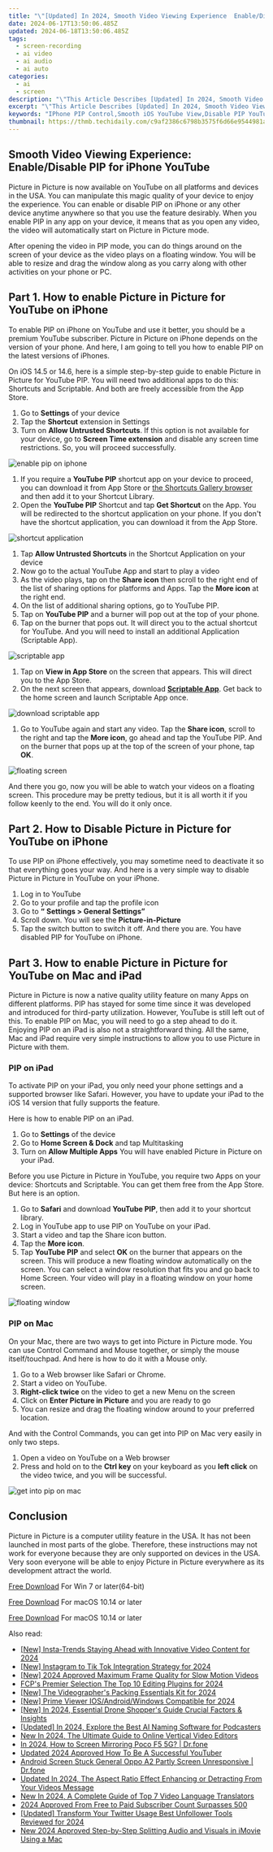 ```yaml
---
title: "\"[Updated] In 2024, Smooth Video Viewing Experience  Enable/Disable PIP for iPhone YouTube\""
date: 2024-06-17T13:50:06.485Z
updated: 2024-06-18T13:50:06.485Z
tags: 
  - screen-recording
  - ai video
  - ai audio
  - ai auto
categories: 
  - ai
  - screen
description: "\"This Article Describes [Updated] In 2024, Smooth Video Viewing Experience: Enable/Disable PIP for iPhone YouTube\""
excerpt: "\"This Article Describes [Updated] In 2024, Smooth Video Viewing Experience: Enable/Disable PIP for iPhone YouTube\""
keywords: "IPhone PIP Control,Smooth iOS YouTube View,Disable PIP YouTube,YouTube PIP Settings,Easy Video Playback,YouTube iPhone UI,Enable/Disable PIP"
thumbnail: https://thmb.techidaily.com/c9af2386c6798b3575f6d66e9544981a45984b6b6be55d294d273187d6f5f1e2.jpg
---
```


## Smooth Video Viewing Experience: Enable/Disable PIP for iPhone YouTube

Picture in Picture is now available on YouTube on all platforms and devices in the USA. You can manipulate this magic quality of your device to enjoy the experience. You can enable or disable PIP on iPhone or any other device anytime anywhere so that you use the feature desirably. When you enable PIP in any app on your device, it means that as you open any video, the video will automatically start on Picture in Picture mode.

After opening the video in PIP mode, you can do things around on the screen of your device as the video plays on a floating window. You will be able to resize and drag the window along as you carry along with other activities on your phone or PC.

## Part 1\. How to enable Picture in Picture for YouTube on iPhone

To enable PIP on iPhone on YouTube and use it better, you should be a premium YouTube subscriber. Picture in Picture on iPhone depends on the version of your phone. And here, I am going to tell you how to enable PIP on the latest versions of iPhones.

On iOS 14.5 or 14.6, here is a simple step-by-step guide to enable Picture in Picture for YouTube PIP. You will need two additional apps to do this: Shortcuts and Scriptable. And both are freely accessible from the App Store.

1. Go to **Settings** of your device
2. Tap the **Shortcut** extension in Settings
3. Turn on **Allow Untrusted Shortcuts**. If this option is not available for your device, go to **Screen Time extension** and disable any screen time restrictions. So, you will proceed successfully.

![enable pip on iphone](https://images.wondershare.com/filmora/article-images/2022/07/picture-in-picture-for-youtube-on-iphone-1.jpg)

1. If you require a **YouTube PIP** shortcut app on your device to proceed, you can download it from App Store or [the Shortcuts Gallery browser](https://shortcutsgallery.com/shortcuts/youtube-pip/) and then add it to your Shortcut Library.
2. Open the **YouTube PIP** Shortcut and tap **Get Shortcut** on the App. You will be redirected to the shortcut application on your phone. If you don't have the shortcut application, you can download it from the App Store.

![shortcut application](https://images.wondershare.com/filmora/article-images/2022/07/picture-in-picture-for-youtube-on-iphone-2.jpg)

1. Tap **Allow Untrusted Shortcuts** in the Shortcut Application on your device
2. Now go to the actual YouTube App and start to play a video
3. As the video plays, tap on the **Share icon** then scroll to the right end of the list of sharing options for platforms and Apps. Tap the **More icon** at the right end.
4. On the list of additional sharing options, go to YouTube PIP.
5. Tap on **YouTube PIP** and a burner will pop out at the top of your phone.
6. Tap on the burner that pops out. It will direct you to the actual shortcut for YouTube. And you will need to install an additional Application (Scriptable App).

![scriptable app](https://images.wondershare.com/filmora/article-images/2022/07/picture-in-picture-for-youtube-on-iphone-3.jpg)

1. Tap on **View in App Store** on the screen that appears. This will direct you to the App Store.
2. On the next screen that appears, download [**Scriptable App**](https://apps.apple.com/us/app/scriptable/id1405459188). Get back to the home screen and launch Scriptable App once.

![download scriptable app](https://images.wondershare.com/filmora/article-images/2022/07/picture-in-picture-for-youtube-on-iphone-4.jpg)

1. Go to YouTube again and start any video. Tap the **Share icon**, scroll to the right and tap the **More icon**, go ahead and tap the YouTube PIP. And on the burner that pops up at the top of the screen of your phone, tap **OK**.

![floating screen](https://images.wondershare.com/filmora/article-images/2022/07/picture-in-picture-for-youtube-on-iphone-5.jpg)

And there you go, now you will be able to watch your videos on a floating screen. This procedure may be pretty tedious, but it is all worth it if you follow keenly to the end. You will do it only once.

## Part 2\. How to Disable Picture in Picture for YouTube on iPhone

To use PIP on iPhone effectively, you may sometime need to deactivate it so that everything goes your way. And here is a very simple way to disable Picture in Picture in YouTube on your iPhone.

1. Log in to YouTube
2. Go to your profile and tap the profile icon
3. Go to **“** **Settings > General Settings”**
4. Scroll down. You will see the **Picture-in-Picture**
5. Tap the switch button to switch it off. And there you are. You have disabled PIP for YouTube on iPhone.

## Part 3\. How to enable Picture in Picture for YouTube on Mac and iPad

Picture in Picture is now a native quality utility feature on many Apps on different platforms. PIP has stayed for some time since it was developed and introduced for third-party utilization. However, YouTube is still left out of this. To enable PIP on Mac, you will need to go a step ahead to do it. Enjoying PIP on an iPad is also not a straightforward thing. All the same, Mac and iPad require very simple instructions to allow you to use Picture in Picture with them.

### PIP on iPad

To activate PIP on your iPad, you only need your phone settings and a supported browser like Safari. However, you have to update your iPad to the iOS 14 version that fully supports the feature.

Here is how to enable PIP on an iPad.

1. Go to **Settings** of the device
2. Go to **Home Screen & Dock** and tap Multitasking
3. Turn on **Allow Multiple Apps** You will have enabled Picture in Picture on your iPad.

Before you use Picture in Picture in YouTube, you require two Apps on your device: Shortcuts and Scriptable. You can get them free from the App Store. But here is an option.

1. Go to **Safari** and download **YouTube PIP**, then add it to your shortcut library.
2. Log in YouTube app to use PIP on YouTube on your iPad.
3. Start a video and tap the Share icon button.
4. Tap the **More icon**.
5. Tap **YouTube PIP** and select **OK** on the burner that appears on the screen. This will produce a new floating window automatically on the screen. You can select a window resolution that fits you and go back to Home Screen. Your video will play in a floating window on your home screen.

![floating window](https://images.wondershare.com/filmora/article-images/2022/07/picture-in-picture-for-youtube-on-iphone-6.jpg)

### PIP on Mac

On your Mac, there are two ways to get into Picture in Picture mode. You can use Control Command and Mouse together, or simply the mouse itself/touchpad. And here is how to do it with a Mouse only.

1. Go to a Web browser like Safari or Chrome.
2. Start a video on YouTube.
3. **Right-click twice** on the video to get a new Menu on the screen
4. Click on **Enter Picture in Picture** and you are ready to go
5. You can resize and drag the floating window around to your preferred location.

And with the Control Commands, you can get into PIP on Mac very easily in only two steps.

1. Open a video on YouTube on a Web browser
2. Press and hold on to the **Ctrl key** on your keyboard as you **left click** on the video twice, and you will be successful.

![get into pip on mac](https://images.wondershare.com/filmora/article-images/2022/07/picture-in-picture-for-youtube-on-iphone-7.jpg)

## Conclusion

Picture in Picture is a computer utility feature in the USA. It has not been launched in most parts of the globe. Therefore, these instructions may not work for everyone because they are only supported on devices in the USA. Very soon everyone will be able to enjoy Picture in Picture everywhere as its development attract the world.

[Free Download](https://tools.techidaily.com/wondershare/filmora/download/) For Win 7 or later(64-bit)

[Free Download](https://tools.techidaily.com/wondershare/filmora/download/) For macOS 10.14 or later

[Free Download](https://tools.techidaily.com/wondershare/filmora/download/) For macOS 10.14 or later

<ins class="adsbygoogle"
     style="display:block"
     data-ad-format="autorelaxed"
     data-ad-client="ca-pub-7571918770474297"
     data-ad-slot="1223367746"></ins>

<ins class="adsbygoogle"
     style="display:block"
     data-ad-format="autorelaxed"
     data-ad-client="ca-pub-7571918770474297"
     data-ad-slot="1223367746"></ins>



<ins class="adsbygoogle"
     style="display:block"
     data-ad-client="ca-pub-7571918770474297"
     data-ad-slot="8358498916"
     data-ad-format="auto"
     data-full-width-responsive="true"></ins>


<span class="atpl-alsoreadstyle">Also read:</span>
<div><ul>
<li><a href="https://fox-boxes.techidaily.com/new-insta-trends-staying-ahead-with-innovative-video-content-for-2024/"><u>[New] Insta-Trends  Staying Ahead with Innovative Video Content for 2024</u></a></li>
<li><a href="https://fox-boxes.techidaily.com/new-instagram-to-tik-tok-integration-strategy-for-2024/"><u>[New] Instagram to Tik Tok Integration Strategy for 2024</u></a></li>
<li><a href="https://fox-boxes.techidaily.com/new-2024-approved-maximum-frame-quality-for-slow-motion-videos/"><u>[New] 2024 Approved  Maximum Frame Quality for Slow Motion Videos</u></a></li>
<li><a href="https://fox-boxes.techidaily.com/fcps-premier-selection-the-top-10-editing-plugins-for-2024/"><u>FCP's Premier Selection  The Top 10 Editing Plugins for 2024</u></a></li>
<li><a href="https://fox-boxes.techidaily.com/new-the-videographers-packing-essentials-kit-for-2024/"><u>[New] The Videographer's Packing Essentials Kit for 2024</u></a></li>
<li><a href="https://fox-boxes.techidaily.com/new-prime-viewer-iosandroidwindows-compatible-for-2024/"><u>[New] Prime Viewer  IOS/Android/Windows Compatible for 2024</u></a></li>
<li><a href="https://fox-boxes.techidaily.com/new-in-2024-essential-drone-shoppers-guide-crucial-factors-and-insights/"><u>[New] In 2024, Essential Drone Shopper's Guide  Crucial Factors & Insights</u></a></li>
<li><a href="https://fox-boxes.techidaily.com/updated-in-2024-explore-the-best-ai-naming-software-for-podcasters/"><u>[Updated] In 2024, Explore the Best AI Naming Software for Podcasters</u></a></li>
<li><a href="https://smart-video-editing.techidaily.com/new-in-2024-the-ultimate-guide-to-online-vertical-video-editors/"><u>New In 2024, The Ultimate Guide to Online Vertical Video Editors</u></a></li>
<li><a href="https://screen-mirror.techidaily.com/in-2024-how-to-screen-mirroring-poco-f5-5g-drfone-by-drfone-android/"><u>In 2024, How to Screen Mirroring Poco F5 5G? | Dr.fone</u></a></li>
<li><a href="https://ai-editing-video.techidaily.com/updated-2024-approved-how-to-be-a-successful-youtuber/"><u>Updated 2024 Approved How To Be A Successful YouTuber</u></a></li>
<li><a href="https://howto.techidaily.com/android-screen-stuck-general-oppo-a2-partly-screen-unresponsive-drfone-by-drfone-fix-android-problems-fix-android-problems/"><u>Android Screen Stuck General Oppo A2 Partly Screen Unresponsive | Dr.fone</u></a></li>
<li><a href="https://smart-video-editing.techidaily.com/updated-in-2024-the-aspect-ratio-effect-enhancing-or-detracting-from-your-videos-message/"><u>Updated In 2024, The Aspect Ratio Effect Enhancing or Detracting From Your Videos Message</u></a></li>
<li><a href="https://ai-voice-clone.techidaily.com/new-in-2024-a-complete-guide-of-top-7-video-language-translators/"><u>New In 2024, A Complete Guide of Top 7 Video Language Translators</u></a></li>
<li><a href="https://youtube-help.techidaily.com/2024-approved-from-free-to-paid-subscriber-count-surpasses-500/"><u>2024 Approved  From Free to Paid  Subscriber Count Surpasses 500</u></a></li>
<li><a href="https://twitter-videos.techidaily.com/updated-transform-your-twitter-usage-best-unfollower-tools-reviewed-for-2024/"><u>[Updated] Transform Your Twitter Usage  Best Unfollower Tools Reviewed for 2024</u></a></li>
<li><a href="https://sound-optimizing.techidaily.com/new-2024-approved-step-by-step-splitting-audio-and-visuals-in-imovie-using-a-mac/"><u>New 2024 Approved Step-by-Step Splitting Audio and Visuals in iMovie Using a Mac</u></a></li>
</ul></div>
